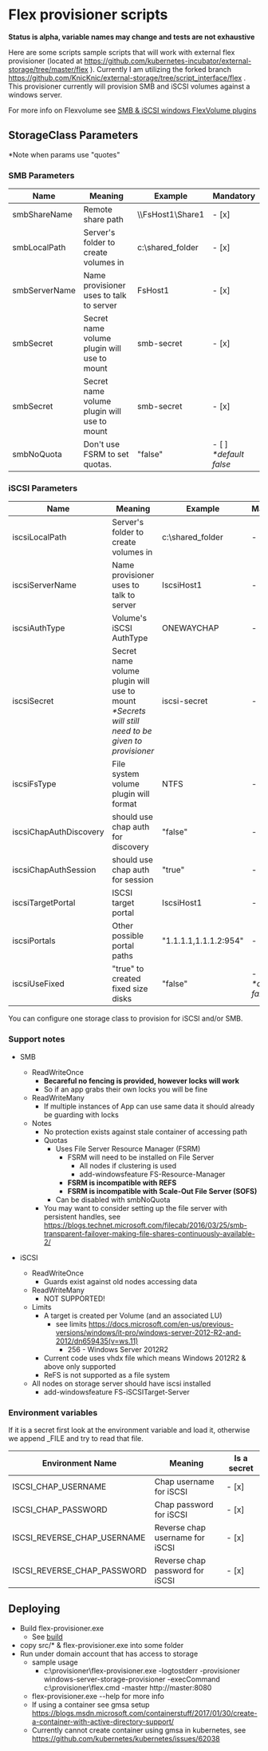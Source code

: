 # Flex provisioner scripts
**Status is alpha, variable names may change and tests are not exhaustive**

Here are some scripts sample scripts that will work with external flex provisioner (located at https://github.com/kubernetes-incubator/external-storage/tree/master/flex ). Currently I am utilizing the forked branch https://github.com/KnicKnic/external-storage/tree/script_interface/flex . This provisioner currently will provision SMB and iSCSI volumes against a windows server.

For more info on Flexvolume see [SMB & iSCSI windows FlexVolume plugins](../flexvolume/windows)

 ## StorageClass Parameters
 *Note when params use \"quotes\"
 ### SMB Parameters
Name | Meaning | Example | Mandatory 
--- | --- | --- | ---
smbShareName | Remote share path | \\\\FsHost1\Share1 | - [x]
smbLocalPath | Server's folder to create volumes in | c:\shared_folder | - [x]
smbServerName | Name provisioner uses to talk to server | FsHost1 | - [x]
smbSecret | Secret name volume plugin will use to mount | smb-secret | - [x]
smbSecret | Secret name volume plugin will use to mount | smb-secret | - [x]
smbNoQuota | Don't use FSRM to set quotas. | "false" | - [ ] *\*default false*

### iSCSI Parameters

Name | Meaning | Example | Mandatory
--- | --- | --- | ---
iscsiLocalPath | Server's folder to create volumes in | c:\shared_folder | - [x]
iscsiServerName | Name provisioner uses to talk to server | IscsiHost1 | - [x]
iscsiAuthType | Volume's iSCSI AuthType | ONEWAYCHAP | - [x]
iscsiSecret | Secret name volume plugin will use to mount<BR>*\*Secrets will still need to be given to provisioner* | iscsi-secret | - [x]
iscsiFsType | File system volume plugin will format | NTFS | - [x]
iscsiChapAuthDiscovery | should use chap auth for discovery | "false" | - [x]
iscsiChapAuthSession | should use chap auth for session | "true" | - [x]
iscsiTargetPortal | ISCSI target portal | IscsiHost1 | - [x]
iscsiPortals | Other possible portal paths | "1.1.1.1,1.1.1.2:954" | - [ ]
iscsiUseFixed | "true" to created fixed size disks | "false" | - [ ] *\*default false*

You can configure one storage class to provision for iSCSI and/or SMB. 

### Support notes
* SMB
    * ReadWriteOnce
        * **Becareful no fencing is provided, however locks will work**
        * So if an app grabs their own locks you will be fine
    * ReadWriteMany
        * If multiple instances of App can use same data it should already be guarding with locks
    * Notes
        * No protection exists against stale container of accessing path
        * Quotas
            * Uses File Server Resource Manager (FSRM)
                * FSRM will need to be installed on File Server
                    * All nodes if clustering is used
                    * add-windowsfeature FS-Resource-Manager
                * **FSRM is incompatible with REFS**
                * **FSRM is incompatible with Scale-Out File Server (SOFS)**
            * Can be disabled with smbNoQuota
        * You may want to consider setting up the file server with persistent handles, see https://blogs.technet.microsoft.com/filecab/2016/03/25/smb-transparent-failover-making-file-shares-continuously-available-2/

* iSCSI
    * ReadWriteOnce
        * Guards exist against old nodes accessing data
    * ReadWriteMany
        * NOT SUPPORTED!
    * Limits
        * A target is created per Volume (and an associated LU)
            * see limits https://docs.microsoft.com/en-us/previous-versions/windows/it-pro/windows-server-2012-R2-and-2012/dn659435(v=ws.11)
                * 256 - Windows Server 2012R2
        * Current code uses vhdx file which means Windows 2012R2 & above only supported
        * ReFS is not supported as a file system
    * All nodes on storage server should have iscsi installed
        * add-windowsfeature FS-iSCSITarget-Server

### Environment variables
If it is a secret first look at the environment variable and load it, otherwise we append _FILE and try to read that file.

Environment Name | Meaning | Is a secret
--- | --- | ----
ISCSI_CHAP_USERNAME | Chap username for iSCSI | - [x]
ISCSI_CHAP_PASSWORD | Chap password for iSCSI | - [x]
ISCSI_REVERSE_CHAP_USERNAME | Reverse chap username for iSCSI | - [x]
ISCSI_REVERSE_CHAP_PASSWORD | Reverse chap password for iSCSI | - [x]

## Deploying
* Build flex-provisioner.exe
     * See [build](build)
* copy src/* & flex-provisioner.exe into some folder
* Run under domain account that has access to storage
    * sample usage
        * c:\provisioner\flex-provisioner.exe -logtostderr -provisioner windows-server-storage-provisioner -execCommand c:\provisioner\flex.cmd -master http://master:8080
    * flex-provisioner.exe --help for more info
    * If using a container see gmsa setup https://blogs.msdn.microsoft.com/containerstuff/2017/01/30/create-a-container-with-active-directory-support/
    * Currently cannot create container using gmsa in kubernetes, see https://github.com/kubernetes/kubernetes/issues/62038
